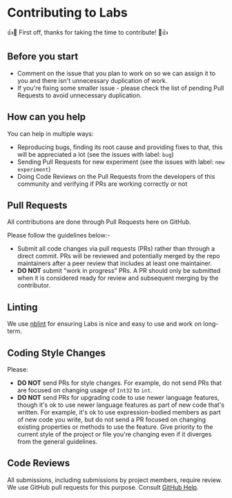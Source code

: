 # Contributing to Labs

👍🎉 First off, thanks for taking the time to contribute! 🎉👍

## Before you start

* Comment on the issue that you plan to work on so we can assign it to you and there isn't unnecessary duplication of work.
* If you're fixing some smaller issue - please check the list of pending Pull Requests to avoid unnecessary duplication.

## How can you help

You can help in multiple ways: 
* Reproducing bugs, finding its root cause and providing fixes to that, this will be appreciated a lot (see the issues with label: `bug`)
* Sending Pull Requests for new experiment (see the issues with label: `new experiment`)
* Doing Code Reviews on the Pull Requests from the developers of this community and verifying if PRs are working correctly or not

## Pull Requests

All contributions are done through Pull Requests here on GitHub.

Please follow the guidelines below:-

* Submit all code changes via pull requests (PRs) rather than through a direct commit. PRs will be reviewed and potentially merged by the repo maintainers after a peer review that includes at least one maintainer.
* **DO NOT** submit "work in progress" PRs.  A PR should only be submitted when it is considered ready for review and subsequent merging by the contributor.

## Linting

We use [nblint](https://pypi.org/project/nblint/) for ensuring Labs is nice and easy to use and work on long-term.


## Coding Style Changes

Please:
* **DO NOT** send PRs for style changes. For example, do not send PRs that are focused on changing usage of ```Int32``` to ```int```.
* **DO NOT** send PRs for upgrading code to use newer language features, though it's ok to use newer language features as part of new code that's written.  For example, it's ok to use expression-bodied members as part of new code you write, but do not send a PR focused on changing existing properties or methods to use the feature.
Give priority to the current style of the project or file you're changing even if it diverges from the general guidelines.

## Code Reviews

All submissions, including submissions by project members, require review. We use GitHub pull requests for this purpose. Consult [GitHub Help](https://help.github).
